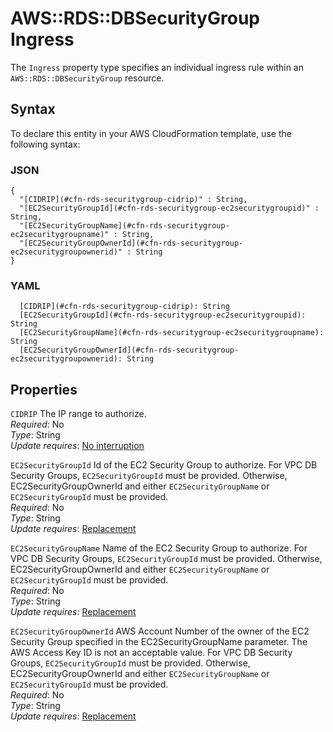 # AWS::RDS::DBSecurityGroup Ingress<a name="aws-properties-rds-security-group-rule"></a>

The `Ingress` property type specifies an individual ingress rule within an `AWS::RDS::DBSecurityGroup` resource\.

## Syntax<a name="aws-properties-rds-security-group-rule-syntax"></a>

To declare this entity in your AWS CloudFormation template, use the following syntax:

### JSON<a name="aws-properties-rds-security-group-rule-syntax.json"></a>

```
{
  "[CIDRIP](#cfn-rds-securitygroup-cidrip)" : String,
  "[EC2SecurityGroupId](#cfn-rds-securitygroup-ec2securitygroupid)" : String,
  "[EC2SecurityGroupName](#cfn-rds-securitygroup-ec2securitygroupname)" : String,
  "[EC2SecurityGroupOwnerId](#cfn-rds-securitygroup-ec2securitygroupownerid)" : String
}
```

### YAML<a name="aws-properties-rds-security-group-rule-syntax.yaml"></a>

```
  [CIDRIP](#cfn-rds-securitygroup-cidrip): String
  [EC2SecurityGroupId](#cfn-rds-securitygroup-ec2securitygroupid): String
  [EC2SecurityGroupName](#cfn-rds-securitygroup-ec2securitygroupname): String
  [EC2SecurityGroupOwnerId](#cfn-rds-securitygroup-ec2securitygroupownerid): String
```

## Properties<a name="aws-properties-rds-security-group-rule-properties"></a>

`CIDRIP`  <a name="cfn-rds-securitygroup-cidrip"></a>
The IP range to authorize\.  
*Required*: No  
*Type*: String  
*Update requires*: [No interruption](https://docs.aws.amazon.com/AWSCloudFormation/latest/UserGuide/using-cfn-updating-stacks-update-behaviors.html#update-no-interrupt)

`EC2SecurityGroupId`  <a name="cfn-rds-securitygroup-ec2securitygroupid"></a>
 Id of the EC2 Security Group to authorize\. For VPC DB Security Groups, `EC2SecurityGroupId` must be provided\. Otherwise, EC2SecurityGroupOwnerId and either `EC2SecurityGroupName` or `EC2SecurityGroupId` must be provided\.   
*Required*: No  
*Type*: String  
*Update requires*: [Replacement](https://docs.aws.amazon.com/AWSCloudFormation/latest/UserGuide/using-cfn-updating-stacks-update-behaviors.html#update-replacement)

`EC2SecurityGroupName`  <a name="cfn-rds-securitygroup-ec2securitygroupname"></a>
 Name of the EC2 Security Group to authorize\. For VPC DB Security Groups, `EC2SecurityGroupId` must be provided\. Otherwise, EC2SecurityGroupOwnerId and either `EC2SecurityGroupName` or `EC2SecurityGroupId` must be provided\.   
*Required*: No  
*Type*: String  
*Update requires*: [Replacement](https://docs.aws.amazon.com/AWSCloudFormation/latest/UserGuide/using-cfn-updating-stacks-update-behaviors.html#update-replacement)

`EC2SecurityGroupOwnerId`  <a name="cfn-rds-securitygroup-ec2securitygroupownerid"></a>
 AWS Account Number of the owner of the EC2 Security Group specified in the EC2SecurityGroupName parameter\. The AWS Access Key ID is not an acceptable value\. For VPC DB Security Groups, `EC2SecurityGroupId` must be provided\. Otherwise, EC2SecurityGroupOwnerId and either `EC2SecurityGroupName` or `EC2SecurityGroupId` must be provided\.   
*Required*: No  
*Type*: String  
*Update requires*: [Replacement](https://docs.aws.amazon.com/AWSCloudFormation/latest/UserGuide/using-cfn-updating-stacks-update-behaviors.html#update-replacement)